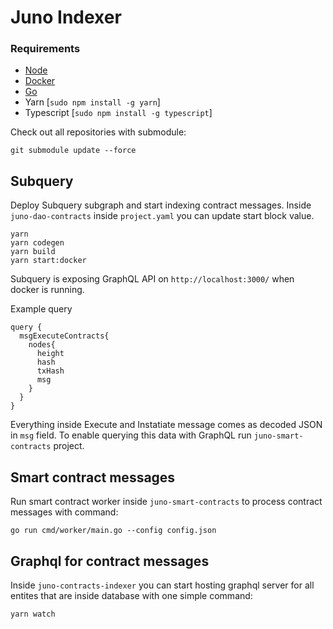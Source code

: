 # Juno Indexer

### Requirements
* [Node](https://nodejs.org/en/download/)
* [Docker](https://docs.docker.com/engine/install/)
* [Go](https://go.dev/doc/install)
* Yarn [`sudo npm install -g yarn`]
* Typescript [`sudo npm install -g typescript`]

Check out all repositories with submodule:
```
git submodule update --force
```

## Subquery
Deploy Subquery subgraph and start indexing contract messages. Inside `juno-dao-contracts` inside `project.yaml` you can update start block value.
```
yarn
yarn codegen
yarn build
yarn start:docker
```

Subquery is exposing GraphQL API on `http://localhost:3000/` when docker is running.

Example query
```
query {
  msgExecuteContracts{
    nodes{
      height
      hash
      txHash
      msg
    }
  }
}
```
Everything inside Execute and Instatiate message comes as decoded JSON in `msg` field. To enable querying this data with GraphQL run `juno-smart-contracts` project.

## Smart contract messages
Run smart contract worker inside `juno-smart-contracts` to process contract messages with command:
```
go run cmd/worker/main.go --config config.json
```


## Graphql for contract messages
Inside `juno-contracts-indexer` you can start hosting graphql server for all entites that are inside database with one simple command:
```
yarn watch
```
